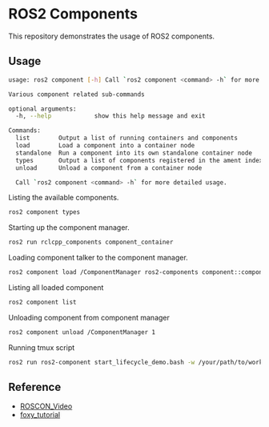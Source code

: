 # ROS2 Components

This repository demonstrates the usage of ROS2 components. 

## Usage

```bash
usage: ros2 component [-h] Call `ros2 component <command> -h` for more detailed usage. ...

Various component related sub-commands

optional arguments:
  -h, --help            show this help message and exit

Commands:
  list        Output a list of running containers and components
  load        Load a component into a container node
  standalone  Run a component into its own standalone container node
  types       Output a list of components registered in the ament index
  unload      Unload a component from a container node

  Call `ros2 component <command> -h` for more detailed usage.
```

Listing the available components.
```bash
ros2 component types
```

Starting up the component manager.
```bash
ros2 run rclcpp_components component_container
```

Loading component talker to the component manager.
```bash
ros2 component load /ComponentManager ros2-components component::component_talker
```

Listing all loaded component
```bash
ros2 component list
```

Unloading component from component manager
```bash
ros2 component unload /ComponentManager 1
```

Running tmux script
```bash
ros2 run ros2-component start_lifecycle_demo.bash -w /your/path/to/workspace
```


## Reference
 - [ROSCON_Video](https://vimeo.com/378916125)
 - [foxy_tutorial](https://docs.ros.org/en/foxy/Tutorials/Composition.html)
